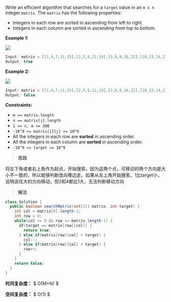 Write an efficient algorithm that searches for a `target` value in an `m x n` integer `matrix`. The `matrix` has the following properties:

- Integers in each row are sorted in ascending from left to right.
- Integers in each column are sorted in ascending from top to bottom.

**Example 1:**

![](https://typora-us.oss-us-west-1.aliyuncs.com/searchgrid2.jpg)

```java
Input: matrix = [[1,4,7,11,15],[2,5,8,12,19],[3,6,9,16,22],[10,13,14,17,24],[18,21,23,26,30]], target = 5
Output: true
```

**Example 2:**

![](https://typora-us.oss-us-west-1.aliyuncs.com/searchgrid.jpg)

```java
Input: matrix = [[1,4,7,11,15],[2,5,8,12,19],[3,6,9,16,22],[10,13,14,17,24],[18,21,23,26,30]], target = 20
Output: false
```

**Constraints:**

- `m == matrix.length`
- `n == matrix[i].length`
- `1 <= n, m <= 300`
- `-10^9 <= matrix[i][j] <= 10^9`
- All the integers in each row are **sorted** in ascending order.
- All the integers in each column are **sorted** in ascending order.
- `-10^9 <= target <= 10^9`

> **思路**

将左下角或者右上角作为起点，开始搜索，因为这两个点，可移动的两个方向是大小不一致的，所以能够判断改向哪边走。如果从左上角开始搜索，1比target小，说明该往大的方向移动，但2和4都比1大，无法判断移动方向

> **解法**

```java
class Solution {
  public boolean searchMatrix(int[][] matrix, int target) {
    int col = matrix[0].length-1;
    int row = 0;
    while(col >= 0 && row <= matrix.length-1) {
      if(target == matrix[row][col]) {
        return true;
      } else if(matrix[row][col] > target) {
        col--;
      } else if(matrix[row][col] < target) {
        row++;
      }
    }
    return false;
  }
}
```

**时间复杂度：** $ O(M+N) $

**空间复杂度：** $ O(1) $

